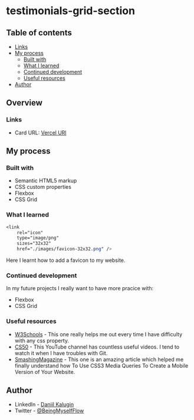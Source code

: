 # testimonials-grid-section
 
## Table of contents

-   [Links](#links)
-   [My process](#my-process)
    -   [Built with](#built-with)
    -   [What I learned](#what-i-learned)
    -   [Continued development](#continued-development)
    -   [Useful resources](#useful-resources)
-   [Author](#author)

## Overview

### Links

-   Card URL: [Vercel URl](https://3-column-preview-card-lonelyfirefly.vercel.app/)

## My process

### Built with

-   Semantic HTML5 markup
-   CSS custom properties
-   Flexbox
-   CSS Grid

### What I learned

```css
<link
	rel="icon"
	type="image/png"
	sizes="32x32"
	href="./images/favicon-32x32.png" />
```
Here I learnt how to add a favicon to my website.
### Continued development

In my future projects I really want to have more pracice with:
-   Flexbox
-   CSS Grid

### Useful resources

-   [W3Schools](https://www.w3schools.com/) - This one really helps me out every time I have difficulty with any css property.
-   [CS50](https://www.youtube.com/watch?v=NcoBAfJ6l2Q&ab_channel=CS50) - This YouTube channel has countless useful videos. I tend to watch it when I have troubles with Git.
-   [SmashingMagazine](https://www.smashingmagazine.com/2010/07/how-to-use-css3-media-queries-to-create-a-mobile-version-of-your-website/) - This one is an amazing article which helped me finally understand how To Use CSS3 Media Queries To Create a Mobile Version of Your Website.
## Author

-   LinkedIn - [Daniil Kalugin](https://www.linkedin.com/in/daniil-kalugin)
-   Twitter - [@BeingMyselfFlow](https://www.twitter.com/BeingMyselfFlow)
